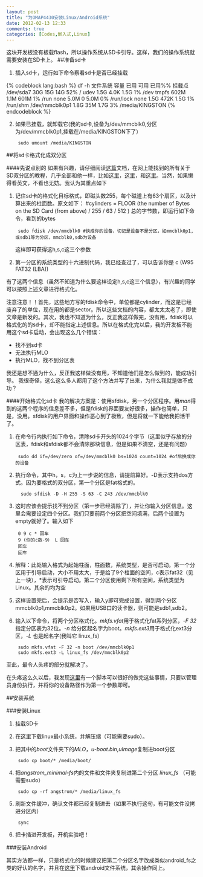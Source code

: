 ```yaml
---
layout: post
title: "为OMAP4430安装Linux/Android系统"
date: 2012-02-13 12:33
comments: true
categories: [Codes,嵌入式,Linux]
---
```


这块开发板没有板载flash，所以操作系统从SD卡引导。这样，我们的操作系统就需要安装在SD卡上。
##准备sd卡

1. 插入sd卡，运行如下命令察看sd卡是否已经挂载

{% codeblock lang:bash %}
df -h
文件系统            容量  已用  可用 已用%% 挂载点
/dev/sda7              30G   15G   14G  52% /
udev                  1.5G  4.0K  1.5G   1% /dev
tmpfs                 602M  1.1M  601M   1% /run
none                  5.0M     0  5.0M   0% /run/lock
none                  1.5G  472K  1.5G   1% /run/shm
/dev/mmcblk0p1        1.8G   35M  1.7G   3% /media/KINGSTON
{% endcodeblock %}
       
2. 如果已挂载，就卸载它(我的sd卡,设备为/dev/mmcblk0,分区为/dev/mmcblk0p1,挂载在/media/KINGSTON下了）

        sudo umount /media/KINGSTON

##将sd卡格式化成双分区

####先说点别的
如果有兴趣，请仔细阅读[这篇](http://code.google.com/p/beagleboard/wiki/LinuxBootDiskFormat)文档，在网上能找到的所有关于SD双分区的教程，几乎全部和他一样，比如[这里](http://blog.csdn.net/lqf785435771/article/details/7096320)，[这里](http://www.fengfly.com/plus/view-163969-1.html)，和[这里](http://www.anddev.org/zoom-mdk-f25/part-5-booting-x-loader-and-u-boot-from-sd-card-t2500.html)。当然，如果懒得看英文，不看也无妨。我认为其重点如下

1. 记住sd卡的格式化目标格式，即磁头数255，每个磁道上有63个扇区，以及计算出来的柱面数。原文如下：
    #cylinders = FLOOR (the number of Bytes on the SD Card (from above) / 255 / 63 / 512 )
    总的字节数，即运行如下命令，看到的bytes
          
        sudo fdisk /dev/mmcblk0 #换成你的设备，切记是设备不是分区，如mmcblk0p1,或sdb1等为分区，mmcblk0,sdb为设备
         
   这样即可获得这h,s,c这三个参数

2. 第一分区的系统类型的十六进制代码，我已经查过了，可以告诉你是 c (W95 FAT32 (LBA))

有了这两个信息（虽然不知道为什么要这样设定h,s,c这三个信息），有兴趣的同学可以按照上述文章进行格式化。

注意注意！！首先，这些地方写的fdisk命令中，单位都是cylinder，而这是已经废弃了的单位，现在用的都是sector。所以这些文档的内容，都太太太老了，即使文章是新发的。其次，我也不知道为什么，反正我这样做完，没有用，fdisk可以格式化的的sd卡，却不能指定上述信息。所以在格式化完以后，我的开发板不能用这个sd卡启动，会出现这么几个错误：

- 找不到sd卡
- 无法执行MLO
- 执行MLO，找不到分区表

我还是想不通为什么，反正我这样做没有用，不知道他们是怎么做到的，能成功引导。
我很奇怪，这么这么多人都用了这个方法并写了出来，为什么我就是做不成功？

####开始格式化sd卡
我的解决方案是：使用sfdisk，另一个分区程序。用*man*得到的这两个程序的信息差不多，但是fdisk的界面要友好很多，操作也简单，只是，没用。sfdisk的用户界面和操作恶心到了极致，但是将就一下能给我把活干了。

1. 在命令行内执行如下命令，清除sd卡开头的1024个字节（这里似乎存放的分区表，fdisk和sfdisk都不会清除那块信息，但是如果不清空，还是有问题）
         
        sudo dd if=/dev/zero of=/dev/mmcblk0 bs=1024 count=1024 #of后换成你的设备

2. 执行命令，其中h，s，c为上一步说的信息，请提前算好。-D表示支持dos方式。因为要格式的双分区，第一个分区是fat格式的。
        
         sudo sfdisk -D -H 255 -S 63 -C 243 /dev/mmcblk0

3. 这时应该会提示找不到分区（第一步已经清除了），并让你输入分区信息。这里会需要设定四个分区。我们只要前两个分区把空间填满，后两个设置为empty就好了。输入如下
        
        0 9 c * 回车      
        9 (你的c数-9） L 回车          
        回车           
        回车           

4. 解释：此处输入格式为起始柱面，柱面数，系统类型，是否可启动。第一个分区用于引导启动，大小不用太大，于是给了9个柱面的空间，c表示fat32（见上一块），*表示可引导启动。第二个分区使用剩下所有空间，系统类型为Linux。其余的均为空

5. 这样设置完后，会提示是否写入，输入y即可完成设置，得到两个分区mmcblk0p1,mmcblk0p2。如果用USB口的读卡器，则可能是sdb1,sdb2。
6. 输入以下命令，将两个分区格式化。*mkfs.vfat*用于格式化fat系列分区，*-F 32*指定分区表为32位。*-n* 给分区起名字为boot。*mkfs.ext3*用于格式化ext3分区，*-L* 也是起名字(我叫它 linux_fs）
        
        sudo mkfs.vfat -F 32 -n boot /dev/mmcblk0p1          
        sudo mkfs.ext3 -L linux_fs /dev/mmcblk0p2        

至此，最令人头疼的部分就解决了。

在头疼这么久以后，我发现[这里](http://git.openembedded.org/openembedded/tree/contrib/angstrom/omap3-mkcard.sh)有一个脚本可以很好的做完这些事情，只要以管理员身份执行，并将你的设备路径作为第一个参数即可。

##安装系统

###安装Linux
1. 挂载SD卡
2. 在[这里](https://gforge.ti.com/gf/download/frsrelease/387/4170/L24.9-PandaBoard_minimal-fs.tar.gz)下载linux最小系统，并解压缩（可能需要sudo）。
3. 把其中的*boot*文件夹下的*MLO*，*u-boot.bin*,*uImage*复制进boot分区
        
        sudo cp boot/* /media/boot/        
        
4. 把*angstrom_minimal-fs*内的文件和文件夹复制进第二个分区 *linux_fs* （可能需要sudo）
        
        sudo cp -rf angstrom/* /media/linux_fs        
        
5. 刷新文件缓冲，确认文件都已经复制进去（如果不执行这句，有可能文件没拷进分区内）
        
        sync        

6. 把卡插进开发板，开机实验吧！

###安装Android

其实方法都一样，只是格式化的时候建议把第二个分区名字改成类似android_fs之类的好认的名字，并且在[这里](http://code.google.com/p/pandroid/downloads/list)下载android文件系统，其余操作同上。

